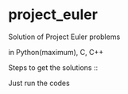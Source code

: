 # project_euler
Solution of Project Euler problems

in Python(maximum), C, C++

Steps to get the solutions :: 

Just run the codes

